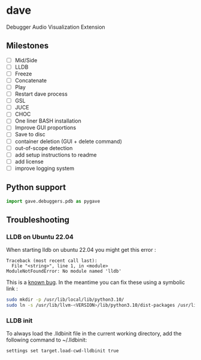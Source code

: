 # dave
Debugger Audio Visualization Extension

## Milestones
- [ ] Mid/Side 
- [ ] LLDB
- [ ] Freeze 
- [ ] Concatenate 
- [ ] Play 
- [ ] Restart dave process 
- [ ] GSL 
- [ ] JUCE 
- [ ] CHOC 
- [ ] One liner BASH installation 
- [ ] Improve GUI proportions
- [ ] Save to disc 
- [ ] container deletion (GUI + delete command)
- [ ] out-of-scope detection
- [ ] add setup instructions to readme
- [ ] add license
- [ ] improve logging system

## Python support
```py
import gave.debuggers.pdb as pygave
```


## Troubleshooting
### LLDB on Ubuntu 22.04
When starting lldb on ubuntu 22.04 you might get this error :
```
Traceback (most recent call last):
  File "<string>", line 1, in <module>
ModuleNotFoundError: No module named 'lldb'
```

This is a [known bug](https://bugs.launchpad.net/ubuntu/+source/llvm-defaults/+bug/1972855). In the meantime you can fix these using a symbolic link :
```bash
sudo mkdir -p /usr/lib/local/lib/python3.10/
sudo ln -s /usr/lib/llvm-<VERSION>/lib/python3.10/dist-packages /usr/lib/local/lib/python3.10/dist-packages
```

### LLDB init
To always load the .lldbinit file in the current working directory, add the following command to ~/.lldbinit:
```
settings set target.load-cwd-lldbinit true
```
